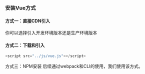 ### 安装Vue方式

#### 方式一：直接CDN引入

你可以选择引入开发环境版本还是生产环境版本


#### 方式二：下载和引入

```JavaScript
<script src="../js/vue.js"></script>
```

方式三：NPM安装
后续通过webpack和CLI的使用，我们使用该方式。


